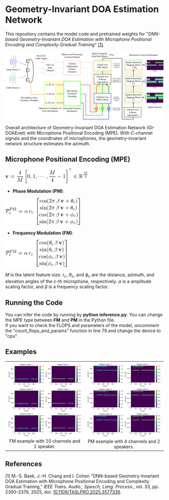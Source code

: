 # Geometry-Invariant DOA Estimation Network
This repository contains the model code and pretrained weights for "_DNN-based Geometry-Invariant DOA Estimation with Microphone Positional Encoding and Complexity Gradual Training_" [[1]](#reference-1).

<img src="./figures/architecture.jpg" alt="Overall architecture" width="600"/>

Overall architecture of Geometry-Invariant DOA Estimation Network (GI-DOAEnet) with Microphone Positional Encoding (MPE). With $C$-channel signals and the coordinates of microphones, the geometry-invariant network structure estimates the azimuth.

## Microphone Positional Encoding (MPE)

<img src="./figures/v_eq.png" alt="v_eq">

- **Phase Modulation (PM)**:
<img src="./figures/PM_eq.png" alt="PM_eq">

- **Frequency Modulation (FM)**:
<img src="./figures/FM_eq.png" alt="FM_eq">

$M$ is the latent feature size. $r_{c}$, $\theta_{c}$, and $\phi_{c}$ are the distance, azimuth, and elevation angles of the $c$-th microphone, respectively. $\alpha$ is a amplitude scaling factor, and $\beta$ is a frequency scaling factor.

## Running the Code
You can infer the code by running by **python inference.py**. You can change the MPE type between **FM** and **PM** in the Python file.\
If you want to check the FLOPS and parameters of the model, uncomment the "count_flops_and_params" function in line 79 and change the device to "cpu".

## Examples
<table>
  <tr>
    <td align="center">
      <img src="./spectrum_plots/FM/10ch_0.png" alt="FM 10ch 0" width="500"/><br/>
      FM example with 10 channels and 1 speaker.
    </td>
    <td align="center">
      <img src="./spectrum_plots/PM/4ch_1.png" alt="PM 10ch 0" width="500"/><br/>
      PM example with 4 channels and 2 speakers.
    </td>
  </tr>
</table>

## References
<a name="reference-1"></a>
[1]  M.-S. Baek, J.-H. Chang and I. Cohen "DNN-based Geometry-Invariant DOA Estimation with Microphone Positional Encoding and Complexity Gradual Training," _IEEE Trans. Audio., Speech, Lang. Process._, vol. 33, pp. 2360-2376, 2025, doi: [10.1109/TASLPRO.2025.3577336](https://doi.org/10.1109/TASLPRO.2025.3577336).
